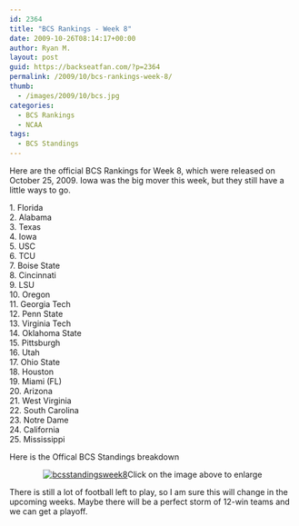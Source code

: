 ```yaml
---
id: 2364
title: "BCS Rankings - Week 8"
date: 2009-10-26T08:14:17+00:00
author: Ryan M.
layout: post
guid: https://backseatfan.com/?p=2364
permalink: /2009/10/bcs-rankings-week-8/
thumb:
  - /images/2009/10/bcs.jpg
categories:
  - BCS Rankings
  - NCAA
tags:
  - BCS Standings
---
```


<div class="entry">
  <p>
    Here are the official BCS Rankings for Week 8, which were released on October 25, 2009. Iowa was the big mover this week, but they still have a little ways to go.
  </p>

  <p>
    1. Florida<br /> 2. Alabama<br /> 3. Texas<br /> 4. Iowa<br /> 5. USC<br /> 6. TCU<br /> 7. Boise State<br /> 8. Cincinnati<br /> 9. LSU<br /> 10. Oregon<br /> 11. Georgia Tech<br /> 12. Penn State<br /> 13. Virginia Tech<br /> 14. Oklahoma State<br /> 15. Pittsburgh<br /> 16. Utah<br /> 17. Ohio State<br /> 18. Houston<br /> 19. Miami (FL)<br /> 20. Arizona<br /> 21. West Virginia<br /> 22. South Carolina<br /> 23. Notre Dame<br /> 24. California<br /> 25. Mississippi
  </p>

  <p>
    Here is the Offical BCS Standings breakdown
  </p>

  <p style="text-align: center;">
    <a href="/images/2009/10/bcsstandingsweek8.jpg"><img class="size-large wp-image-2368 aligncenter" title="bcsstandingsweek8" src="/images/2009/10/bcsstandingsweek8-1024x791.jpg" alt="bcsstandingsweek8" width="614" height="475" srcset="/images/2009/10/bcsstandingsweek8-1024x791.jpg 1024w, /images/2009/10/bcsstandingsweek8-300x231.jpg 300w, /images/2009/10/bcsstandingsweek8.jpg 1584w" sizes="(max-width: 614px) 100vw, 614px" /></a>Click on the image above to enlarge
  </p>

  <p style="text-align: left;">
    There is still a lot of football left to play, so I am sure this will change in the upcoming weeks. Maybe there will be a perfect storm of 12-win teams and we can get a playoff.
  </p>
</div>
